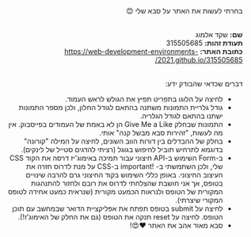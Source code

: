 <div dir='rtl' align='right'>
בחרתי לעשות את האתר על סבא שלי 😊
<br>
  <br>
  
**שם:** שקד אלמוג
<br>
**תעודת זהות:** 315505685
<br>
**כתובת האתר:** https://web-development-environments-2021.github.io/315505685/
<br>
<br>
  

דברים שכדאי שהבודק ידע:
<br>

 - לחיצה על הלוגו בתפריט תפיץ את הגולש לראש העמוד.
 - גודל גלריית התמונות משתנה בהתאם לגודל החלון, ולכן מספר התמונות ישתנו בהתאם לגודל הגלריה.
 - התמונות שבחלק Give Me a Like הן לא באמת של העמודים בפייסבוק. אין מה
   לעשות, "זהירות סבא מבשל קנה" אותי.
 - בחלק של ההבדלים בין דורות הווב השונים, לחיצה על המילה "קורונה" בדוגמא
   לתרחיש תוביל לחיפוש בגוגל (רציתי להדגים סטייל של לינקים).
 - ב-Form השימוש ב-API חיצוני עבור תמיכה באימוג'יז דרסה את הקוד CSS שלי,
   ולכן השתמשתי ב- !important ב-CSS על מנת לדרוס חזרה את העיצוב החיצוני.
   באופן כללי השימוש בקוד החיצוני גרם להרבה שינויים בטופס, אך אני חושבת
   שהצלחתי לדרוס את רובם ולחזור להתנהגות המקורית של הטופס ולנראות הכמעט
   מקורית (שנראית כמעט אחידה לטופס המקורי שיצרתי).
 - לחיצה על submit בטופס תפתח את אפליקציית הדואר שבמחשב עם תוכן הטופס.
   לחיצה על reset תנקה את הטופס (גם את החלק של האימוג'ז!).
 - סבא מאוד אהב את האתר ❤😍!
</div>
